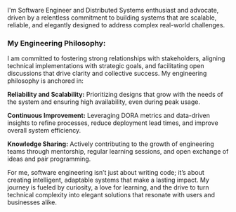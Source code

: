       
I'm Software Engineer and Distributed Systems enthusiast and advocate, driven by a relentless commitment to 
building systems that are scalable, reliable, and elegantly designed to address complex real-world challenges.
      
      
### My Engineering Philosophy:
    
 I am committed to fostering strong relationships with stakeholders, aligning technical implementations with strategic goals, and facilitating open discussions that drive clarity and collective success. My engineering philosophy is anchored in:            
    
**Reliability and Scalability:** Prioritizing designs that grow with the needs of the system and ensuring high availability, even during peak usage.
    
**Continuous Improvement:** Leveraging DORA metrics and data-driven insights to refine processes, reduce deployment lead times, and improve overall system efficiency.
    
**Knowledge Sharing:** Actively contributing to the growth of engineering teams through mentorship, regular learning sessions, and open exchange of ideas and pair programming.
    
For me, software engineering isn’t just about writing code; it’s about creating intelligent, adaptable systems that make a lasting impact. My journey is fueled by curiosity, a love for learning, and the drive to turn technical complexity into elegant solutions that resonate with users and businesses alike.
